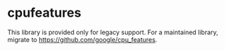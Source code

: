 # cpufeatures

This library is provided only for legacy support. For a maintained library,
migrate to https://github.com/google/cpu_features.